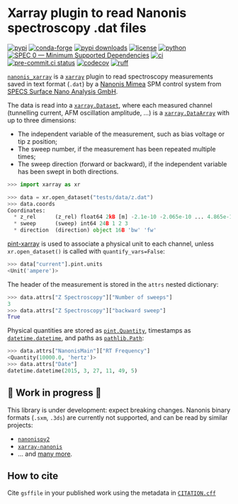 # Xarray plugin to read Nanonis spectroscopy .dat files

[![pypi](https://img.shields.io/pypi/v/nanonis-xarray)](https://pypi.org/project/nanonis-xarray/)
[![conda-forge](https://img.shields.io/conda/vn/conda-forge/nanonis-xarray)](https://anaconda.org/conda-forge/nanonis-xarray)
[![pypi downloads](https://img.shields.io/pypi/dm/nanonis-xarray)](https://pypistats.org/packages/nanonis-xarray)
[![license](https://img.shields.io/github/license/angelo-peronio/nanonis-xarray)](https://github.com/angelo-peronio/nanonis-xarray/blob/master/LICENSE)
[![python](https://img.shields.io/pypi/pyversions/nanonis-xarray)](https://pypi.org/project/nanonis-xarray/)
[![SPEC 0 — Minimum Supported Dependencies](https://img.shields.io/badge/SPEC-0-green?labelColor=%23004811&color=%235CA038)](https://scientific-python.org/specs/spec-0000/)
[![ci](https://github.com/angelo-peronio/nanonis-xarray/actions/workflows/ci.yaml/badge.svg)](https://github.com/angelo-peronio/nanonis-xarray/actions/workflows/ci.yaml)
[![pre-commit.ci status](https://results.pre-commit.ci/badge/github/angelo-peronio/nanonis-xarray/master.svg)](https://results.pre-commit.ci/latest/github/angelo-peronio/nanonis-xarray/master)
[![codecov](https://codecov.io/github/angelo-peronio/nanonis-xarray/graph/badge.svg)](https://codecov.io/github/angelo-peronio/nanonis-xarray)
[![ruff](https://img.shields.io/endpoint?url=https://raw.githubusercontent.com/astral-sh/ruff/main/assets/badge/format.json)](https://github.com/astral-sh/ruff)

[`nanonis_xarray`](https://github.com/angelo-peronio/nanonis-xarray) is a [`xarray`](https://xarray.dev/) plugin to read spectroscopy measurements saved in text
format (`.dat`) by a [Nanonis Mimea](https://www.specs-group.com/nanonis/products/mimea/)
SPM control system from [SPECS Surface Nano Analysis GmbH](https://www.specs-group.com/).

The data is read into a [`xarray.Dataset`](https://docs.xarray.dev/en/stable/getting-started-guide/why-xarray.html#core-data-structures), where each measured channel (tunnelling current, AFM oscillation amplitude, …) is a [`xarray.DataArray`](https://docs.xarray.dev/en/stable/user-guide/data-structures.html#dataarray) with up to three dimensions:

* The independent variable of the measurement, such as bias voltage or tip z position;
* The sweep number, if the measurement has been repeated multiple times;
* The sweep direction (forward or backward), if the independent variable has been swept in both directions.

```python
>>> import xarray as xr

>>> data = xr.open_dataset("tests/data/z.dat")
>>> data.coords
Coordinates:
  * z_rel      (z_rel) float64 2kB [m] -2.1e-10 -2.065e-10 ... 4.865e-10 4.9e-10
  * sweep      (sweep) int64 24B 1 2 3
  * direction  (direction) object 16B 'bw' 'fw'

```

[pint-xarray](https://xarray.dev/blog/introducing-pint-xarray) is used to associate a physical unit to each channel, unless `xr.open_dataset()` is called with `quantify_vars=False`:

```python
>>> data["current"].pint.units
<Unit('ampere')>

```

The header of the measurement is stored in the `attrs` nested dictionary:

```python
>>> data.attrs["Z Spectroscopy"]["Number of sweeps"]
3
>>> data.attrs["Z Spectroscopy"]["backward sweep"]
True

```

Physical quantities are stored as [`pint.Quantity`](https://pint.readthedocs.io/en/stable/getting/tutorial.html#defining-a-quantity), timestamps as [`datetime.datetime`](https://docs.python.org/3/library/datetime.html#datetime-objects), and paths as [`pathlib.Path`](https://docs.python.org/3/library/pathlib.html#basic-use):

```python
>>> data.attrs["NanonisMain"]["RT Frequency"]
<Quantity(10000.0, 'hertz')>
>>> data.attrs["Date"]
datetime.datetime(2015, 3, 27, 11, 49, 5)

```

## 🚧 Work in progress 🚧

This library is under development: expect breaking changes. Nanonis binary formats (`.sxm`, `.3ds`) are currently not supported, and can be read by similar projects:

* [`nanonispy2`](https://github.com/ceds92/nanonispy2)
* [`xarray-nanonis`](https://github.com/John3859/xarray-nanonis)
* ... and [many more](https://pypi.org/search/?q=nanonis).

## How to cite

Cite `gsffile` in your published work using the metadata
in [`CITATION.cff`](CITATION.cff)
